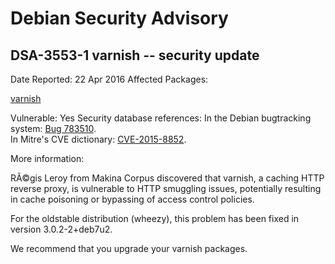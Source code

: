 
Debian Security Advisory
========================


DSA-3553-1 varnish -- security update
-------------------------------------



Date Reported:
22 Apr 2016
Affected Packages:

[varnish](https://packages.debian.org/src:varnish)

Vulnerable:
Yes
Security database references:
In the Debian bugtracking system: [Bug 783510](https://bugs.debian.org/cgi-bin/bugreport.cgi?bug=783510).  
In Mitre's CVE dictionary: [CVE-2015-8852](https://security-tracker.debian.org/tracker/CVE-2015-8852).  

More information:

RÃ©gis Leroy from Makina Corpus discovered that varnish, a caching HTTP
reverse proxy, is vulnerable to HTTP smuggling issues, potentially
resulting in cache poisoning or bypassing of access control policies.


For the oldstable distribution (wheezy), this problem has been fixed
in version 3.0.2-2+deb7u2.


We recommend that you upgrade your varnish packages.





